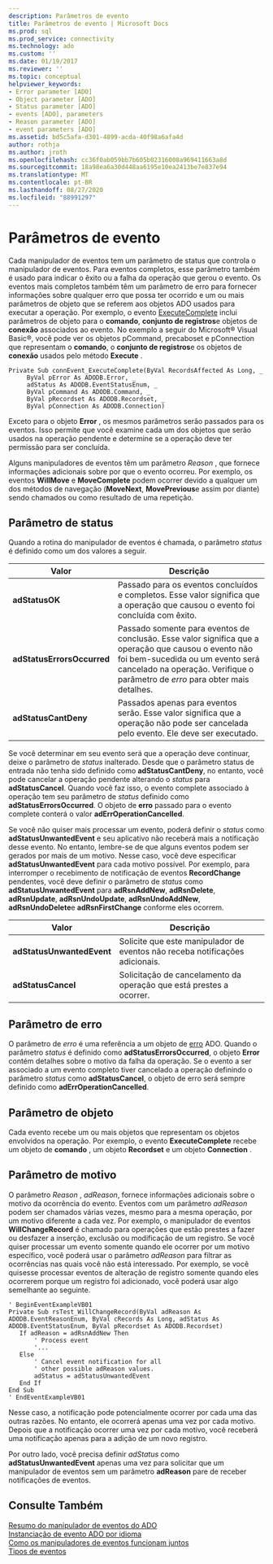 ```yaml
---
description: Parâmetros de evento
title: Parâmetros de evento | Microsoft Docs
ms.prod: sql
ms.prod_service: connectivity
ms.technology: ado
ms.custom: ''
ms.date: 01/19/2017
ms.reviewer: ''
ms.topic: conceptual
helpviewer_keywords:
- Error parameter [ADO]
- Object parameter [ADO]
- Status parameter [ADO]
- events [ADO], parameters
- Reason parameter [ADO]
- event parameters [ADO]
ms.assetid: bd5c5afa-d301-4899-acda-40f98a6afa4d
author: rothja
ms.author: jroth
ms.openlocfilehash: cc36f0ab059bb7b605b02316008a969411663a8d
ms.sourcegitcommit: 18a98ea6a30d448aa6195e10ea2413be7e837e94
ms.translationtype: MT
ms.contentlocale: pt-BR
ms.lasthandoff: 08/27/2020
ms.locfileid: "88991297"
---
```

# <a name="event-parameters"></a>Parâmetros de evento
Cada manipulador de eventos tem um parâmetro de status que controla o manipulador de eventos. Para eventos completos, esse parâmetro também é usado para indicar o êxito ou a falha da operação que gerou o evento. Os eventos mais completos também têm um parâmetro de erro para fornecer informações sobre qualquer erro que possa ter ocorrido e um ou mais parâmetros de objeto que se referem aos objetos ADO usados para executar a operação. Por exemplo, o evento [ExecuteComplete](../../reference/ado-api/executecomplete-event-ado.md) inclui parâmetros de objeto para o **comando**, **conjunto de registros**e objetos de **conexão** associados ao evento. No exemplo a seguir do Microsoft® Visual Basic®, você pode ver os objetos pCommand, precaboset e pConnection que representam o **comando**, o **conjunto de registros**e os objetos de **conexão** usados pelo método **Execute** .  
  
```  
Private Sub connEvent_ExecuteComplete(ByVal RecordsAffected As Long, _  
     ByVal pError As ADODB.Error, _  
     adStatus As ADODB.EventStatusEnum, _  
     ByVal pCommand As ADODB.Command, _  
     ByVal pRecordset As ADODB.Recordset, _  
     ByVal pConnection As ADODB.Connection)  
```  
  
 Exceto para o objeto **Error** , os mesmos parâmetros serão passados para os eventos. Isso permite que você examine cada um dos objetos que serão usados na operação pendente e determine se a operação deve ter permissão para ser concluída.  
  
 Alguns manipuladores de eventos têm um parâmetro *Reason* , que fornece informações adicionais sobre por que o evento ocorreu. Por exemplo, os eventos **WillMove** e **MoveComplete** podem ocorrer devido a qualquer um dos métodos de navegação (**MoveNext**, **MovePrevious**e assim por diante) sendo chamados ou como resultado de uma repetição.  
  
## <a name="status-parameter"></a>Parâmetro de status  
 Quando a rotina do manipulador de eventos é chamada, o parâmetro *status* é definido como um dos valores a seguir.  
  
|Valor|Descrição|  
|-----------|-----------------|  
|**adStatusOK**|Passado para os eventos concluídos e completos. Esse valor significa que a operação que causou o evento foi concluída com êxito.|  
|**adStatusErrorsOccurred**|Passado somente para eventos de conclusão. Esse valor significa que a operação que causou o evento não foi bem-sucedida ou um evento será cancelado na operação. Verifique o parâmetro de *erro* para obter mais detalhes.|  
|**adStatusCantDeny**|Passados apenas para eventos serão. Esse valor significa que a operação não pode ser cancelada pelo evento. Ele deve ser executado.|  
  
 Se você determinar em seu evento será que a operação deve continuar, deixe o parâmetro de *status* inalterado. Desde que o parâmetro status de entrada não tenha sido definido como **adStatusCantDeny**, no entanto, você pode cancelar a operação pendente alterando o *status* para **adStatusCancel**. Quando você faz isso, o evento complete associado à operação tem seu parâmetro de *status* definido como **adStatusErrorsOccurred**. O objeto de **erro** passado para o evento complete conterá o valor **adErrOperationCancelled**.  
  
 Se você não quiser mais processar um evento, poderá definir o *status* como **adStatusUnwantedEvent** e seu aplicativo não receberá mais a notificação desse evento. No entanto, lembre-se de que alguns eventos podem ser gerados por mais de um motivo. Nesse caso, você deve especificar **adStatusUnwantedEvent** para cada motivo possível. Por exemplo, para interromper o recebimento de notificação de eventos **RecordChange** pendentes, você deve definir o parâmetro de *status* como **adStatusUnwantedEvent** para **adRsnAddNew**, **adRsnDelete**, **adRsnUpdate**, **adRsnUndoUpdate**, **adRsnUndoAddNew**, **adRsnUndoDelete**e **adRsnFirstChange** conforme eles ocorrem.  
  
|Valor|Descrição|  
|-----------|-----------------|  
|**adStatusUnwantedEvent**|Solicite que este manipulador de eventos não receba notificações adicionais.|  
|**adStatusCancel**|Solicitação de cancelamento da operação que está prestes a ocorrer.|  
  
## <a name="error-parameter"></a>Parâmetro de erro  
 O parâmetro de *erro* é uma referência a um objeto de [erro](../../reference/ado-api/error-object.md) ADO. Quando o parâmetro *status* é definido como **adStatusErrorsOccurred**, o objeto **Error** contém detalhes sobre o motivo da falha da operação. Se o evento a ser associado a um evento completo tiver cancelado a operação definindo o parâmetro *status* como **adStatusCancel**, o objeto de erro será sempre definido como **adErrOperationCancelled**.  
  
## <a name="object-parameter"></a>Parâmetro de objeto  
 Cada evento recebe um ou mais objetos que representam os objetos envolvidos na operação. Por exemplo, o evento **ExecuteComplete** recebe um objeto de **comando** , um objeto **Recordset** e um objeto **Connection** .  
  
## <a name="reason-parameter"></a>Parâmetro de motivo  
 O parâmetro *Reason* , *adReason*, fornece informações adicionais sobre o motivo da ocorrência do evento. Eventos com um parâmetro *adReason* podem ser chamados várias vezes, mesmo para a mesma operação, por um motivo diferente a cada vez. Por exemplo, o manipulador de eventos **WillChangeRecord** é chamado para operações que estão prestes a fazer ou desfazer a inserção, exclusão ou modificação de um registro. Se você quiser processar um evento somente quando ele ocorrer por um motivo específico, você poderá usar o parâmetro *adReason* para filtrar as ocorrências nas quais você não está interessado. Por exemplo, se você quisesse processar eventos de alteração de registro somente quando eles ocorrerem porque um registro foi adicionado, você poderá usar algo semelhante ao seguinte.  
  
```  
' BeginEventExampleVB01  
Private Sub rsTest_WillChangeRecord(ByVal adReason As ADODB.EventReasonEnum, ByVal cRecords As Long, adStatus As ADODB.EventStatusEnum, ByVal pRecordset As ADODB.Recordset)  
   If adReason = adRsnAddNew Then  
       ' Process event  
       '...  
   Else  
       ' Cancel event notification for all  
       ' other possible adReason values.  
       adStatus = adStatusUnwantedEvent  
   End If  
End Sub  
' EndEventExampleVB01  
```  
  
 Nesse caso, a notificação pode potencialmente ocorrer por cada uma das outras razões. No entanto, ele ocorrerá apenas uma vez por cada motivo. Depois que a notificação ocorrer uma vez por cada motivo, você receberá uma notificação apenas para a adição de um novo registro.  
  
 Por outro lado, você precisa definir *adStatus* como **adStatusUnwantedEvent** apenas uma vez para solicitar que um manipulador de eventos sem um parâmetro **adReason** pare de receber notificações de eventos.  
  
## <a name="see-also"></a>Consulte Também  
 [Resumo do manipulador de eventos do ADO](./ado-event-handler-summary.md)   
 [Instanciação de evento ADO por idioma](./ado-event-instantiation-by-language.md)   
 [Como os manipuladores de eventos funcionam juntos](./how-event-handlers-work-together.md)   
 [Tipos de eventos](./types-of-events.md)